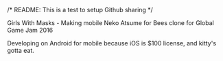 /*
    README: This is a test to setup Github sharing
*/

Girls With Masks - Making mobile Neko Atsume for Bees clone for Global Game Jam 2016

Developing on Android for mobile because iOS is $100 license, and kitty's gotta eat.